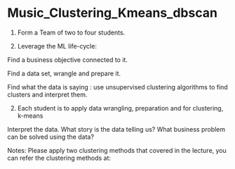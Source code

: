# Music_Clustering_Kmeans_dbscan


1. Form a Team of two to four students.

2. Leverage the ML life-cycle:

Find a business objective connected to it.

Find a data set, wrangle and prepare it.

Find what the data is saying : use unsupervised clustering algorithms to find clusters and interpret them.

2. Each student is to apply data wrangling, preparation and for clustering, k-means

Interpret the data. What story is the data telling us? What business problem can be solved using the data?

Notes: Please apply two clustering methods that covered in the lecture, you can refer the clustering methods at:

